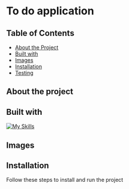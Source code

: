 # To do application

## Table of Contents
- [About the Project](#about-the-project)
- [Built with](#built-with)
- [Images](#images)
- [Installation](#installation)
- [Testing](#testing)

## About the project


## Built with
[![My Skills](https://skillicons.dev/icons?i=html,css,javascript)](https://skillicons.dev)

## Images

## Installation
Follow these steps to install and run the project
